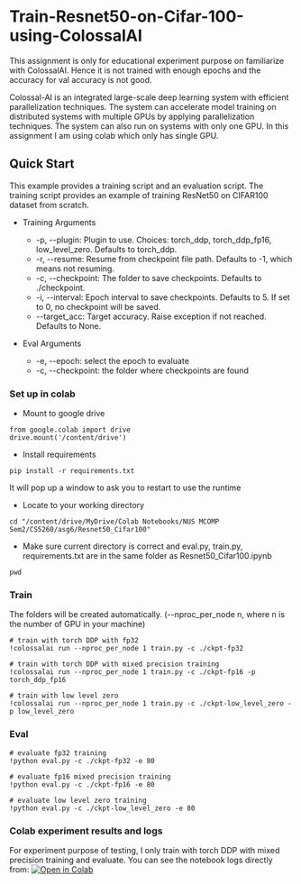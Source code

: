 # Train-Resnet50-on-Cifar-100-using-ColossalAI

This assignment is only for educational experiment purpose on familiarize with ColossalAI. Hence it is not trained with enough epochs and the accuracy for val accuracy is not good.

Colossal-AI is an integrated large-scale deep learning system with efficient parallelization techniques. The system can accelerate model training on distributed systems with multiple GPUs by applying parallelization techniques. The system can also run on systems with only one GPU. In this assignment I am using colab which only has single GPU.

## Quick Start
This example provides a training script and an evaluation script. The training script provides an example of training ResNet50 on CIFAR100 dataset from scratch.

* Training Arguments

  * -p, --plugin: Plugin to use. Choices: torch_ddp, torch_ddp_fp16, low_level_zero. Defaults to torch_ddp.
  * -r, --resume: Resume from checkpoint file path. Defaults to -1, which means not resuming.
  * -c, --checkpoint: The folder to save checkpoints. Defaults to ./checkpoint.
  * -i, --interval: Epoch interval to save checkpoints. Defaults to 5. If set to 0, no checkpoint will be saved.
  * --target_acc: Target accuracy. Raise exception if not reached. Defaults to None.
* Eval Arguments

  * -e, --epoch: select the epoch to evaluate
  * -c, --checkpoint: the folder where checkpoints are found
  
### Set up in colab 
* Mount to google drive
```
from google.colab import drive
drive.mount('/content/drive')
```

* Install requirements
```
pip install -r requirements.txt
```
It will pop up a window to ask you to restart to use the runtime
* Locate to your working directory
```
cd "/content/drive/MyDrive/Colab Notebooks/NUS MCOMP Sem2/CS5260/asg6/Resnet50_Cifar100"
```
* Make sure current directory is correct and eval.py, train.py, requirements.txt are in the same folder as Resnet50_Cifar100.ipynb
```
pwd
```

### Train
The folders will be created automatically. (--nproc_per_node n, where n is the number of GPU in your machine)
```
# train with torch DDP with fp32
!colossalai run --nproc_per_node 1 train.py -c ./ckpt-fp32

# train with torch DDP with mixed precision training
!colossalai run --nproc_per_node 1 train.py -c ./ckpt-fp16 -p torch_ddp_fp16

# train with low level zero
!colossalai run --nproc_per_node 1 train.py -c ./ckpt-low_level_zero -p low_level_zero
```
### Eval
```
# evaluate fp32 training
!python eval.py -c ./ckpt-fp32 -e 80

# evaluate fp16 mixed precision training
!python eval.py -c ./ckpt-fp16 -e 80

# evaluate low level zero training
!python eval.py -c ./ckpt-low_level_zero -e 80
```
### Colab experiment results and logs
For experiment purpose of testing, I only train with torch DDP with mixed precision training and evaluate.
You can see the notebook logs directly from:
[![Open in Colab](https://colab.research.google.com/assets/colab-badge.svg)](https://github.com/Troy-xu/Train-Resnet50-on-Cifar-100-using-ColossalAI/blob/main/Resnet50_Cifar100.ipynb)

